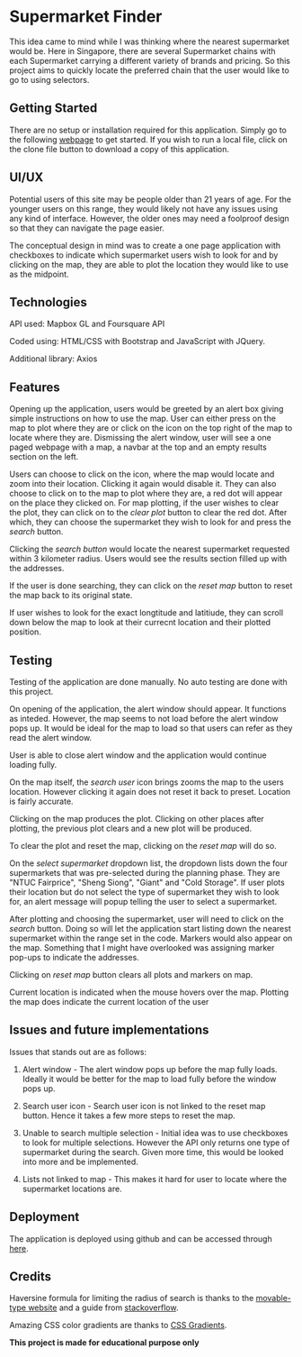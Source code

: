 # Supermarket Finder
This idea came to mind while I was thinking where the nearest supermarket would be. Here in Singapore, there are several Supermarket chains with each Supermarket carrying a different variety of brands and pricing. So this project aims to quickly locate the preferred chain that the user would like to go to using selectors.

## Getting Started

There are no setup or installation required for this application. Simply go to the following [webpage](https://muhdarifrawi.github.io/foursquare_mapboxgl/#) to get started. If you wish to run a local file, click on the clone file button to download a copy of this application.

## UI/UX

Potential users of this site may be people older than 21 years of age. For the younger users on this range, they would likely not have any issues using any kind of interface. However, the older ones may need a foolproof design so that they can navigate the page easier. 

The conceptual design in mind was to create a one page application with checkboxes to indicate which supermarket users wish to look for and by clicking on the map, they are able to plot the location they would like to use as the midpoint. 

## Technologies

API used: Mapbox GL and Foursquare API

Coded using: HTML/CSS with Bootstrap and JavaScript with JQuery.

Additional library: Axios

## Features

Opening up the application, users would be greeted by an alert box giving simple instructions on how to use the map. User can either press on the map to plot where they are or click on the icon on the top right of the map to locate where they are. Dismissing the alert window, user will see a one paged webpage with a map, a navbar at the top and an empty results section on the left. 

Users can choose to click on the icon, where the map would locate and zoom into their location. Clicking it again would disable it. They can also choose to click on to the map to plot where they are, a red dot will appear on the place they clicked on. For map plotting, if the user wishes to clear the plot, they can click on to the *clear plot* button to clear the red dot. After which, they can choose the supermarket they wish to look for and press the *search* button.

Clicking the *search button* would locate the nearest supermarket requested within 3 kilometer radius. Users would see the results section filled up with the addresses. 

If the user is done searching, they can click on the *reset map* button to reset the map back to its original state.

If user wishes to look for the exact longtitude and latitiude, they can scroll down below the map to look at their currecnt location and their plotted position.

## Testing

Testing of the application are done manually. No auto testing are done with this project. 

On opening of the application, the alert window should appear. It functions as inteded. However, the map seems to not load before the alert window pops up. It would be ideal for the map to load so that users can refer as they read the alert window. 

User is able to close alert window and the application would continue loading fully. 

On the map itself, the *search user* icon brings zooms the map to the users location. However clicking it again does not reset it back to preset. Location is fairly accurate. 

Clicking on the map produces the plot. Clicking on other places after plotting, the previous plot clears and a new plot will be produced. 

To clear the plot and reset the map, clicking on the *reset map* will do so. 

On the *select supermarket* dropdown list, the dropdown lists down the four supermarkets that was pre-selected during the planning phase. They are "NTUC Fairprice", "Sheng Siong", "Giant" and "Cold Storage". If user plots their location but do not select the type of supermarket they wish to look for, an alert message will popup telling the user to select a supermarket. 

After plotting and choosing the supermarket, user will need to click on the *search* button. Doing so will let the application start listing down the nearest supermarket within the range set in the code. Markers would also appear on the map. Something that I might have overlooked was assigning marker pop-ups to indicate the addresses. 

Clicking on *reset map* button clears all plots and markers on map.  

Current location is indicated when the mouse hovers over the map. Plotting the map does indicate the current location of the user 

## Issues and future implementations

Issues that stands out are as follows: 

1. Alert window - The alert window pops up before the map fully loads. Ideally it would be better for the map to load fully before the window pops up.

2. Search user icon - Search user icon is not linked to the reset map button. Hence it takes a few more steps to reset the map. 

3. Unable to search multiple selection - Initial idea was to use checkboxes to look for multiple selections. However the API only returns one type of supermarket during the search. Given more time, this would be looked into more and be implemented.

4. Lists not linked to map - This makes it hard for user to locate where the supermarket locations are. 

## Deployment 

The application is deployed using github and can be accessed through [here](https://muhdarifrawi.github.io/foursquare_mapboxgl/#). 

## Credits

Haversine formula for limiting the radius of search is thanks to the [movable-type website](https://www.movable-type.co.uk/scripts/latlong.html) and a guide from [stackoverflow](https://stackoverflow.com/questions/27928/calculate-distance-between-two-latitude-longitude-points-haversine-formula).

Amazing CSS color gradients are thanks to [CSS Gradients](https://webgradients.com/).

**This project is made for educational purpose only**
